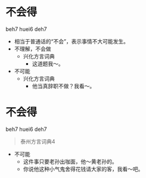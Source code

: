 # 不会得
beh7 huei6 deh7
+ 相当于普通话的“不会”，表示事情不大可能发生。
+ 不理解，不会做
  * 兴化方言词典
    - 这道题我～。
+ 不可能
  * 兴化方言词典
    - 他当真辞职不做？我看～。

# 不会得
beh7 huei6 deh7
> 泰州方言词典4
- 不可能
  - 这件事只要老孙出咖面，他～黄老孙的。
  - 你说他这种小气鬼舍得花钱请大家的客，我看～吧。
